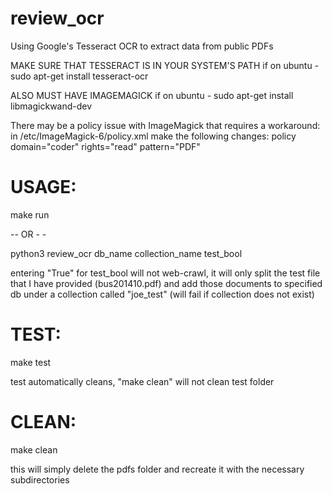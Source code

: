 # review_ocr
Using Google's Tesseract OCR to extract data from public PDFs

MAKE SURE THAT TESSERACT IS IN YOUR SYSTEM'S PATH
	if on ubuntu - sudo apt-get install tesseract-ocr

ALSO MUST HAVE IMAGEMAGICK
	if on ubuntu - sudo apt-get install libmagickwand-dev

There may be a policy issue with ImageMagick that requires a workaround:
in /etc/ImageMagick-6/policy.xml make the following changes:
policy domain="coder" rights="read" pattern="PDF"

# USAGE:
make run

-- OR - -

python3 review_ocr db_name collection_name test_bool

entering "True" for test_bool will not web-crawl, it will only split the test file that I have provided (bus201410.pdf)
and add those documents to specified db under a collection called "joe_test" (will fail if collection does not exist)

# TEST:
make test

test automatically cleans, "make clean" will not clean test folder

# CLEAN:
make clean

this will simply delete the pdfs folder and recreate it with the necessary subdirectories